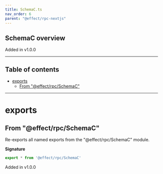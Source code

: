 ```yaml
---
title: SchemaC.ts
nav_order: 6
parent: "@effect/rpc-nextjs"
---
```


## SchemaC overview

Added in v1.0.0

---

<h2 class="text-delta">Table of contents</h2>

- [exports](#exports)
  - [From "@effect/rpc/SchemaC"](#from-effectrpcschemac)

---

# exports

## From "@effect/rpc/SchemaC"

Re-exports all named exports from the "@effect/rpc/SchemaC" module.

**Signature**

```ts
export * from '@effect/rpc/SchemaC'
```

Added in v1.0.0
